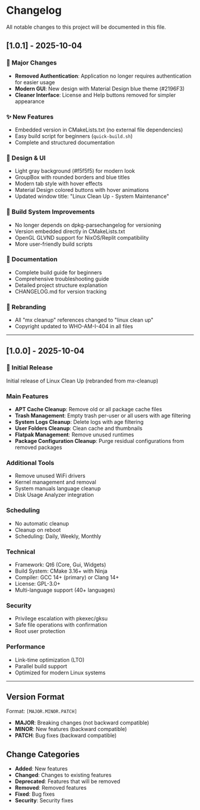 # Changelog

All notable changes to this project will be documented in this file.

## [1.0.1] - 2025-10-04

### 🎉 Major Changes
- **Removed Authentication**: Application no longer requires authentication for easier usage
- **Modern GUI**: New design with Material Design blue theme (#2196F3)
- **Cleaner Interface**: License and Help buttons removed for simpler appearance

### ✨ New Features
- Embedded version in CMakeLists.txt (no external file dependencies)
- Easy build script for beginners (`quick-build.sh`)
- Complete and structured documentation

### 🎨 Design & UI
- Light gray background (#f5f5f5) for modern look
- GroupBox with rounded borders and blue titles
- Modern tab style with hover effects
- Material Design colored buttons with hover animations
- Updated window title: "Linux Clean Up - System Maintenance"

### 🔧 Build System Improvements
- No longer depends on dpkg-parsechangelog for versioning
- Version embedded directly in CMakeLists.txt
- OpenGL GLVND support for NixOS/Replit compatibility
- More user-friendly build scripts

### 📝 Documentation
- Complete build guide for beginners
- Comprehensive troubleshooting guide
- Detailed project structure explanation
- CHANGELOG.md for version tracking

### 🔄 Rebranding
- All "mx cleanup" references changed to "linux clean up"
- Copyright updated to WHO-AM-I-404 in all files

---

## [1.0.0] - 2025-10-04

### 🚀 Initial Release
Initial release of Linux Clean Up (rebranded from mx-cleanup)

### Main Features
- **APT Cache Cleanup**: Remove old or all package cache files
- **Trash Management**: Empty trash per-user or all users with age filtering
- **System Logs Cleanup**: Delete logs with age filtering
- **User Folders Cleanup**: Clean cache and thumbnails
- **Flatpak Management**: Remove unused runtimes
- **Package Configuration Cleanup**: Purge residual configurations from removed packages

### Additional Tools
- Remove unused WiFi drivers
- Kernel management and removal
- System manuals language cleanup
- Disk Usage Analyzer integration

### Scheduling
- No automatic cleanup
- Cleanup on reboot
- Scheduling: Daily, Weekly, Monthly

### Technical
- Framework: Qt6 (Core, Gui, Widgets)
- Build System: CMake 3.16+ with Ninja
- Compiler: GCC 14+ (primary) or Clang 14+
- License: GPL-3.0+
- Multi-language support (40+ languages)

### Security
- Privilege escalation with pkexec/gksu
- Safe file operations with confirmation
- Root user protection

### Performance
- Link-time optimization (LTO)
- Parallel build support
- Optimized for modern Linux systems

---

## Version Format

Format: `[MAJOR.MINOR.PATCH]`

- **MAJOR**: Breaking changes (not backward compatible)
- **MINOR**: New features (backward compatible)
- **PATCH**: Bug fixes (backward compatible)

## Change Categories

- **Added**: New features
- **Changed**: Changes to existing features
- **Deprecated**: Features that will be removed
- **Removed**: Removed features
- **Fixed**: Bug fixes
- **Security**: Security fixes
